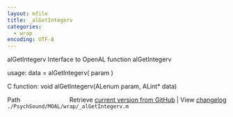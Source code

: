```yaml
---
layout: mfile
title: _alGetIntegerv
categories:
  - wrap
encoding: UTF-8
---
```


alGetIntegerv  Interface to OpenAL function alGetIntegerv  

usage:  data = alGetIntegerv( param )  

C function:  void alGetIntegerv(ALenum param, ALint\* data)  


<div class="code_header" style="text-align:right;">
  <span style="float:left;">Path&nbsp;&nbsp;</span> <span class="counter">Retrieve <a href=
  "https://raw.github.com/Psychtoolbox-3/Psychtoolbox-3/beta/./PsychSound/MOAL/wrap/_alGetIntegerv.m">current version from GitHub</a> | View <a href=
  "https://github.com/Psychtoolbox-3/Psychtoolbox-3/commits/beta/./PsychSound/MOAL/wrap/_alGetIntegerv.m">changelog</a></span>
</div>
<div class="code">
  <code>./PsychSound/MOAL/wrap/_alGetIntegerv.m</code>
</div>
